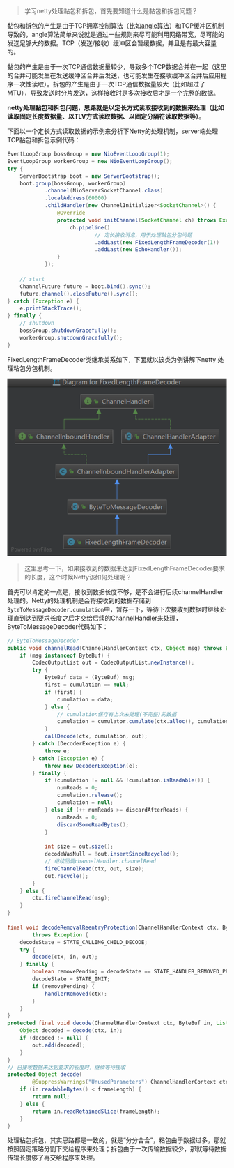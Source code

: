 > 学习netty处理黏包和拆包，首先要知道什么是黏包和拆包问题？

黏包和拆包的产生是由于TCP拥塞控制算法（比如[angle算法](https://baike.baidu.com/item/Nagle算法/5645172)）和TCP缓冲区机制导致的，angle算法简单来说就是通过一些规则来尽可能利用网络带宽，尽可能的发送足够大的数据。TCP（发送/接收）缓冲区会暂缓数据，并且是有最大容量的。

黏包的产生是由于一次TCP通信数据量较少，导致多个TCP数据合并在一起（这里的合并可能发生在发送缓冲区合并后发送，也可能发生在接收缓冲区合并后应用程序一次性读取）。拆包的产生是由于一次TCP通信数据量较大（比如超过了MTU），导致发送时分片发送，这样接收时是多次接收后才是一个完整的数据。

**netty处理黏包和拆包问题，思路就是以定长方式读取接收到的数据来处理（比如读取固定长度数据量、以TLV方式读取数据、以固定分隔符读取数据等）**。

下面以一个定长方式读取数据的示例来分析下Netty的处理机制，server端处理TCP黏包和拆包示例代码：

```java
EventLoopGroup bossGroup = new NioEventLoopGroup(1);
EventLoopGroup workerGroup = new NioEventLoopGroup();
try {
    ServerBootstrap boot = new ServerBootstrap();
    boot.group(bossGroup, workerGroup)
            .channel(NioServerSocketChannel.class)
            .localAddress(60000)
            .childHandler(new ChannelInitializer<SocketChannel>() {
                @Override
                protected void initChannel(SocketChannel ch) throws Exception {
                    ch.pipeline()
                            // 定长接收消息，用于处理黏包分包问题
                            .addLast(new FixedLengthFrameDecoder(1))
                            .addLast(new EchoHandler());
                }
            });
 
    // start
    ChannelFuture future = boot.bind().sync();
    future.channel().closeFuture().sync();
} catch (Exception e) {
    e.printStackTrace();
} finally {
    // shutdown
    bossGroup.shutdownGracefully();
    workerGroup.shutdownGracefully();
}
```

FixedLengthFrameDecoder类继承关系如下，下面就以该类为例讲解下netty 处理粘包分包机制。

<img src="./_image/Netty 处理粘包拆包机制/image-20191128213301667.png"/>

>  这里思考一下，如果接收到的数据未达到FixedLengthFrameDecoder要求的长度，这个时候Netty该如何处理呢？

首先可以肯定的一点是，接收到数据长度不够，是不会进行后续channelHandler处理的。Netty的处理机制是会将接收到的数据存储到`ByteToMessageDecoder.cumulation`中，暂存一下，等待下次接收到数据时继续处理直到达到要求长度之后才交给后续的ChannelHandler来处理，ByteToMessageDecoder代码如下：

```java
// ByteToMessageDecoder
public void channelRead(ChannelHandlerContext ctx, Object msg) throws Exception {
	if (msg instanceof ByteBuf) {
		CodecOutputList out = CodecOutputList.newInstance();
		try {
			ByteBuf data = (ByteBuf) msg;
			first = cumulation == null;
			if (first) {
				cumulation = data;
			} else {
				// cumulation保存有上次未处理(不完整)的数据
				cumulation = cumulator.cumulate(ctx.alloc(), cumulation, data);
			}
			callDecode(ctx, cumulation, out);
		} catch (DecoderException e) {
			throw e;
		} catch (Exception e) {
			throw new DecoderException(e);
		} finally {
			if (cumulation != null && !cumulation.isReadable()) {
				numReads = 0;
				cumulation.release();
				cumulation = null;
			} else if (++ numReads >= discardAfterReads) {
				numReads = 0;
				discardSomeReadBytes();
			}

			int size = out.size();
			decodeWasNull = !out.insertSinceRecycled();
			// 继续回调channelHandler.channelRead
			fireChannelRead(ctx, out, size);
			out.recycle();
		}
	} else {
		ctx.fireChannelRead(msg);
	}
}

final void decodeRemovalReentryProtection(ChannelHandlerContext ctx, ByteBuf in, List<Object> out)
		throws Exception {
	decodeState = STATE_CALLING_CHILD_DECODE;
	try {
		decode(ctx, in, out);
	} finally {
		boolean removePending = decodeState == STATE_HANDLER_REMOVED_PENDING;
		decodeState = STATE_INIT;
		if (removePending) {
			handlerRemoved(ctx);
		}
	}
}
protected final void decode(ChannelHandlerContext ctx, ByteBuf in, List<Object> out) throws Exception {
    Object decoded = decode(ctx, in);
	if (decoded != null) {
		out.add(decoded);
	}
}
// 已接收数据未达到要求的长度时，继续等待接收
protected Object decode(
		@SuppressWarnings("UnusedParameters") ChannelHandlerContext ctx, ByteBuf in) throws Exception {
	if (in.readableBytes() < frameLength) {
		return null;
	} else {
		return in.readRetainedSlice(frameLength);
	}
}
```

处理粘包拆包，其实思路都是一致的，就是“分分合合”，粘包由于数据过多，那就按照固定策略分割下交给程序来处理；拆包由于一次传输数据较少，那就等待数据传输长度够了再交给程序来处理。